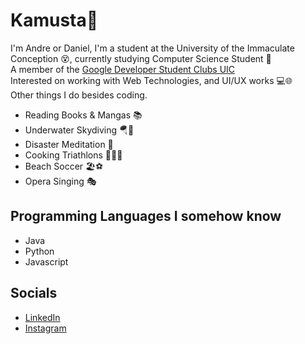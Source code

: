 # Kamusta👋

I'm Andre or Daniel, I'm a student at the University of the Immaculate Conception 😵‍, currently studying Computer Science Student 🤔 <br>
A member of the [Google Developer Student Clubs UIC](https://www.facebook.com/dscuic) <br>
Interested on working with Web Technologies, and UI/UX works 💻🌐<br>
Other things I do besides coding.

- Reading Books & Mangas 📚
- Underwater Skydiving 🪂🤿
- Disaster Meditation 🧘
- Cooking Triathlons 👨‍🍳🤸
- Beach Soccer 🏖️⚽
- Opera Singing 🎭

## Programming Languages I somehow know
- Java 
- Python
- Javascript

## Socials
- [LinkedIn](https://www.linkedin.com/in/andre-gonzales-48385623a/)
- [Instagram](https://www.instagram.com/shuuuaa/)
